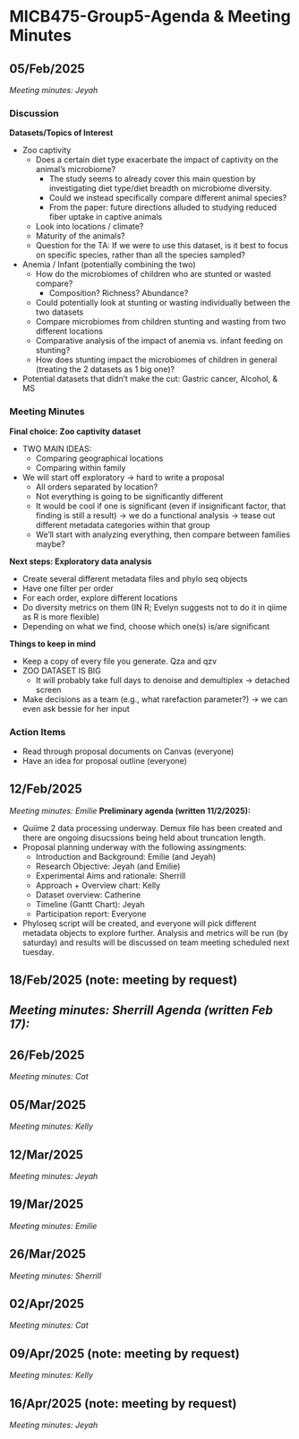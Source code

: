 # MICB475-Group5-Agenda & Meeting Minutes
## 05/Feb/2025
_Meeting minutes: Jeyah_

### Discussion 

**Datasets/Topics of Interest** 
- Zoo captivity
  - Does a certain diet type exacerbate the impact of captivity on the animal’s microbiome?
    - The study seems to already cover this main question by investigating diet type/diet breadth on microbiome diversity.  
    - Could we instead specifically compare different animal species?
    - From the paper: future directions alluded to studying reduced fiber uptake in captive animals
  - Look into locations / climate?
  - Maturity of the animals?
  - Question for the TA: If we were to use this dataset, is it best to focus on specific species, rather than all the species sampled?
- Anemia / Infant (potentially combining the two)
  - How do the microbiomes of children who are stunted or wasted compare? 
    - Composition? Richness? Abundance? 
  - Could potentially look at stunting or wasting individually between the two datasets
  - Compare microbiomes from children stunting and wasting from two different locations 
  - Comparative analysis of the impact of anemia vs. infant feeding on stunting? 
  - How does stunting impact the microbiomes of children in general (treating the 2 datasets as 1 big one)?
- Potential datasets that didn’t make the cut: Gastric cancer, Alcohol, & MS

### Meeting Minutes

**Final choice: Zoo captivity dataset** 
- TWO MAIN IDEAS:
  - Comparing geographical locations
  - Comparing within family
- We will start off exploratory → hard to write a proposal
  - All orders separated by location?
  - Not everything is going to be significantly different
  - It would be cool if one is significant (even if insignificant factor, that finding is still a result)  → we do a functional analysis → tease out different metadata categories within that group
  - We’ll start with analyzing everything, then compare between families maybe?

**Next steps: Exploratory data analysis** 
- Create several different metadata files and phylo seq objects
- Have one filter per order
- For each order, explore different locations
- Do diversity metrics on them (IN R; Evelyn suggests not to do it in qiime as R is more flexible)
- Depending on what we find, choose which one(s) is/are significant 

**Things to keep in mind**
- Keep a copy of every file you generate. Qza and qzv
- ZOO DATASET IS BIG
  - It will probably take full days to denoise and demultiplex → detached screen
- Make decisions as a team (e.g., what rarefaction parameter?) → we can even ask bessie for her input

### Action Items
- Read through proposal documents on Canvas (everyone)
- Have an idea for proposal outline (everyone)



## 12/Feb/2025
_Meeting minutes: Emilie_
**Preliminary agenda (written 11/2/2025):** 
 - Quiime 2 data processing underway. Demux file has been created and there are ongoing disucssions being held about truncation length.  
 - Proposal planning underway with the following assingments: 
      - Introduction and Background: Emilie (and Jeyah) 
      - Research Objective: Jeyah (and Emilie) 
      - Experimental Aims and rationale: Sherrill 
      - Approach + Overview chart: Kelly 
      - Dataset overview: Catherine  
      - Timeline (Gantt Chart): Jeyah
      - Participation report: Everyone 
- Phyloseq script will be created, and everyone will pick different metadata objects to explore further. Analysis and metrics will be run (by saturday) and results will be discussed on team meeting scheduled next tuesday. 


## 18/Feb/2025 (note: meeting by request)
_Meeting minutes: Sherrill_
*Agenda (written Feb 17):*
- 

## 26/Feb/2025
_Meeting minutes: Cat_

## 05/Mar/2025
_Meeting minutes: Kelly_

## 12/Mar/2025
_Meeting minutes: Jeyah_

## 19/Mar/2025
_Meeting minutes: Emilie_

## 26/Mar/2025
_Meeting minutes: Sherrill_

## 02/Apr/2025
_Meeting minutes: Cat_

## 09/Apr/2025 (note: meeting by request)
_Meeting minutes: Kelly_

## 16/Apr/2025 (note: meeting by request)
_Meeting minutes: Jeyah_
